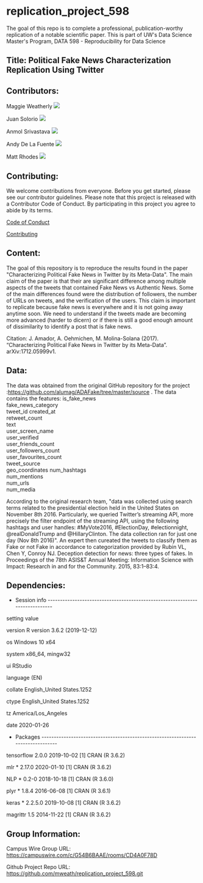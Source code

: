 # replication_project_598

The goal of this repo is to complete a professional, publication-worthy replication of a notable scientific paper. This is part of UW's Data Science Master's Program, DATA 598 - Reproducibility for Data Science

## Title: Political Fake News Characterization Replication Using Twitter
 

## Contributors:

Maggie Weatherly [![](https://orcid.org/sites/default/files/images/orcid_16x16.png)](https://orcid.org/0000-0003-3682-8216)

Juan Solorio [![](https://orcid.org/sites/default/files/images/orcid_16x16.png)](https://orcid.org/0000-0003-3833-9459)

Anmol Srivastava [![](https://orcid.org/sites/default/files/images/orcid_16x16.png)](https://orcid.org/0000-0002-9553-3904)

Andy De La Fuente [![](https://orcid.org/sites/default/files/images/orcid_16x16.png)](https://orcid.org/0000-0003-4148-8690)

Matt Rhodes [![](https://orcid.org/sites/default/files/images/orcid_16x16.png)](https://orcid.org/0000-0002-4400-7111)

## Contributing:

We welcome contributions from everyone. Before you get started, please see our contributor guidelines. Please note that this project is released with a Contributor Code of Conduct. By participating in this project you agree to abide by its terms.

[Code of Conduct](CODE_OF_CONDUCT.md)

[Contributing](CONTRIBUTING.md)

## Content: 

The goal of this repository is to reproduce the results found in the paper "Characterizing Political Fake News in Twitter by its Meta-Data". The main claim of the paper is that their are significant difference among multiple aspects of the tweets that contained Fake News vs Authentic News. Some of the main differences found were the distribution of followers, the number of URLs on tweets, and the verification of the users. This claim is important to replicate because fake news is everywhere and it is not going away anytime soon. We need to understand if the tweets made are becoming more advanced (harder to dicern) or if there is still a good enough amount of dissimilarity to identify a post that is fake news.                                                                           

Citation: J. Amador, A. Oehmichen, M. Molina-Solana (2017). “Characterizing Political Fake News in Twitter by its Meta-Data”. arXiv:1712.05999v1.

## Data:

The data was obtained from the original GitHub repository for the project :https://github.com/alumag/ADAFake/tree/master/source .
The data contains the features:
is_fake_news	
fake_news_category	
tweet_id	created_at	
retweet_count	
text	
user_screen_name	
user_verified	
user_friends_count	
user_followers_count	
user_favourites_count	
tweet_source	
geo_coordinates	
num_hashtags	
num_mentions	
num_urls	
num_media

According to the original research team, "data was collected using search terms related to the presidential election held in the United States on November 8th 2016. Particularly, we queried Twitter’s streaming API, more precisely the filter endpoint of the streaming API, using the following hashtags and user handles: #MyVote2016, #ElectionDay, #electionnight, @realDonaldTrump and @HillaryClinton. The data collection ran for just one day (Nov 8th 2016)".
An expert then cureated the tweets to classify them as Fake or not Fake in accordance to categorization provided by 
Rubin VL, Chen Y, Conroy NJ. Deception detection for news: three types of fakes. In Proceedings of the 78th ASIS&T Annual Meeting: Information Science with Impact: Research in and for the Community. 2015, 83:1–83:4.

## Dependencies:

- Session info ----------------------------------------------------------------------------

 setting  value                       
 
 version  R version 3.6.2 (2019-12-12)
 
 os       Windows 10 x64
 
 system   x86_64, mingw32 
 
 ui       RStudio
 
 language (EN)   
 
 collate  English_United States.1252 
 
 ctype    English_United States.1252 
 
 tz       America/Los_Angeles 
 
 date     2020-01-26                  

- Packages --------------------------------------------------------------------------------

 tensorflow    2.0.0   2019-10-02 [1] CRAN (R 3.6.2)

 mlr         * 2.17.0  2020-01-10 [1] CRAN (R 3.6.2)

 NLP         * 0.2-0   2018-10-18 [1] CRAN (R 3.6.0)

 plyr        * 1.8.4   2016-06-08 [1] CRAN (R 3.6.1)
 
 keras       * 2.2.5.0 2019-10-08 [1] CRAN (R 3.6.2)
 
 magrittr      1.5     2014-11-22 [1] CRAN (R 3.6.2)

## Group Information:

Campus Wire Group URL: https://campuswire.com/c/G54B6BAAE/rooms/CD4A0F78D

Github Project Repo URL: https://github.com/mweath/replication_project_598.git



